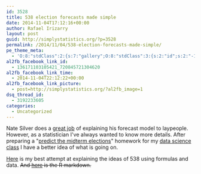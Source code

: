 ```yaml
---
id: 3528
title: 538 election forecasts made simple
date: 2014-11-04T17:12:16+00:00
author: Rafael Irizarry
layout: post
guid: http://simplystatistics.org/?p=3528
permalink: /2014/11/04/538-election-forecasts-made-simple/
pe_theme_meta:
  - 'O:8:"stdClass":2:{s:7:"gallery";O:8:"stdClass":3:{s:2:"id";s:2:"-1";s:5:"width";s:0:"";s:6:"height";s:0:"";}s:5:"video";O:8:"stdClass":1:{s:2:"id";s:2:"-1";}}'
al2fb_facebook_link_id:
  - 136171103105421_720845721304620
al2fb_facebook_link_time:
  - 2014-11-04T22:12:22+00:00
al2fb_facebook_link_picture:
  - post=http://simplystatistics.org/?al2fb_image=1
dsq_thread_id:
  - 3192233605
categories:
  - Uncategorized
---
```

Nate Silver does a [great job](http://fivethirtyeight.com/features/how-the-fivethirtyeight-senate-forecast-model-works/) of explaining his forecast model to laypeople. However, as a statistician I've always wanted to know more details. After preparing a "<span class="s2"><a href="http://cs109.github.io/2014/pages/homework.html">predict the midterm elections</a>" </span>homework for my [<span class="s2">data science class</span>](http://cs109.github.io/2014) I have a better idea of what is going on.

[Here](http://simplystatistics.org/html/midterm2012.html)
 is my best attempt at explaining the ideas of 538 using formulas and data. ~~And [here](http://rafalab.jhsph.edu/simplystats/midterm2012.Rmd) is the R markdown.~~

&nbsp;

&nbsp;

&nbsp;
